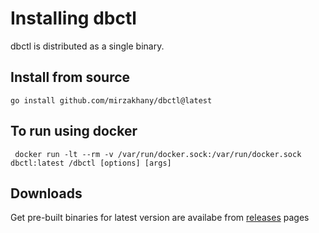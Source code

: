# Installing dbctl

dbctl is distributed as a single binary.

## Install from source

```shell
go install github.com/mirzakhany/dbctl@latest
```

## To run using docker

```shell
 docker run -lt --rm -v /var/run/docker.sock:/var/run/docker.sock  dbctl:latest /dbctl [options] [args]
```

## Downloads

Get pre-built binaries for latest version are availabe from [releases](https://github.com/mirzakhany/dbctl/releases) pages
